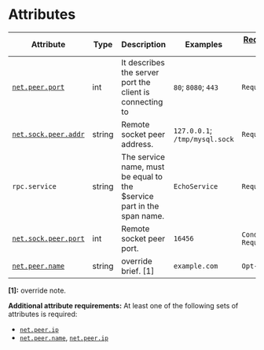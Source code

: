 # Attributes

<!-- semconv grpc.client(full) -->
| Attribute  | Type | Description  | Examples  | [Requirement Level](https://opentelemetry.io/docs/specs/semconv/general/attribute-requirement-level/) | Stability |
|---|---|---|---|---|---|
| [`net.peer.port`](input_general.md) | int | It describes the server port the client is connecting to | `80`; `8080`; `443` | `Required` | Experimental |
| [`net.sock.peer.addr`](input_general.md) | string | Remote socket peer address. | `127.0.0.1`; `/tmp/mysql.sock` | `Required` | Experimental |
| `rpc.service` | string | The service name, must be equal to the $service part in the span name. | `EchoService` | `Required` | Experimental |
| [`net.sock.peer.port`](input_general.md) | int | Remote socket peer port. | `16456` | `Conditionally Required` <condition> | Experimental |
| [`net.peer.name`](input_general.md) | string | override brief. [1] | `example.com` | `Opt-In` | Experimental |

**[1]:** override note.

**Additional attribute requirements:** At least one of the following sets of attributes is required:

* [`net.peer.ip`](input_general.md)
* [`net.peer.name`](input_general.md), [`net.peer.ip`](input_general.md)
<!-- endsemconv -->
